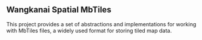 ## Wangkanai Spatial MbTiles

This project provides a set of abstractions and implementations for working with MbTiles files,
a widely used format for storing tiled map data.
